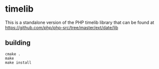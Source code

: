 # timelib

This is a standalone version of the PHP timelib library that can be found at https://github.com/php/php-src/tree/master/ext/date/lib

## building

    cmake .
    make
    make install

